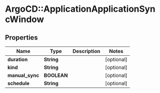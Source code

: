 # ArgoCD::ApplicationApplicationSyncWindow

## Properties
Name | Type | Description | Notes
------------ | ------------- | ------------- | -------------
**duration** | **String** |  | [optional] 
**kind** | **String** |  | [optional] 
**manual_sync** | **BOOLEAN** |  | [optional] 
**schedule** | **String** |  | [optional] 



